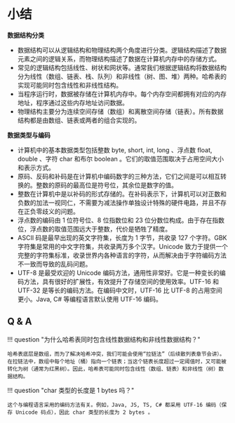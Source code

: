 # 小结

**数据结构分类**

- 数据结构可以从逻辑结构和物理结构两个角度进行分类。逻辑结构描述了数据元素之间的逻辑关系，而物理结构描述了数据在计算机内存中的存储方式。
- 常见的逻辑结构包括线性、树状和网状等。通常我们根据逻辑结构将数据结构分为线性（数组、链表、栈、队列）和非线性（树、图、堆）两种。哈希表的实现可能同时包含线性和非线性结构。
- 当程序运行时，数据被存储在计算机内存中。每个内存空间都拥有对应的内存地址，程序通过这些内存地址访问数据。
- 物理结构主要分为连续空间存储（数组）和离散空间存储（链表）。所有数据结构都是由数组、链表或两者的组合实现的。

**数据类型与编码**

- 计算机中的基本数据类型包括整数 byte, short, int, long 、浮点数 float, double 、字符 char 和布尔 boolean 。它们的取值范围取决于占用空间大小和表示方式。
- 原码、反码和补码是在计算机中编码数字的三种方法，它们之间是可以相互转换的。整数的原码的最高位是符号位，其余位是数字的值。
- 整数在计算机中是以补码的形式存储的。在补码表示下，计算机可以对正数和负数的加法一视同仁，不需要为减法操作单独设计特殊的硬件电路，并且不存在正负零歧义的问题。
- 浮点数的编码由 1 位符号位、8 位指数位和 23 位分数位构成。由于存在指数位，浮点数的取值范围远大于整数，代价是牺牲了精度。
- ASCII 码是最早出现的英文字符集，长度为 1 字节，共收录 127 个字符。GBK 字符集是常用的中文字符集，共收录两万多个汉字。Unicode 致力于提供一个完整的字符集标准，收录世界内各种语言的字符，从而解决由于字符编码方法不一致而导致的乱码问题。
- UTF-8 是最受欢迎的 Unicode 编码方法，通用性非常好。它是一种变长的编码方法，具有很好的扩展性，有效提升了存储空间的使用效率。UTF-16 和 UTF-32 是等长的编码方法。在编码中文时，UTF-16 比 UTF-8 的占用空间更小。Java, C# 等编程语言默认使用 UTF-16 编码。

## Q & A

!!! question "为什么哈希表同时包含线性数据结构和非线性数据结构？"

    哈希表底层是数组，而为了解决哈希冲突，我们可能会使用“拉链法”（后续散列表章节会讲）。在拉链法中，数组中每个地址（桶）指向一个链表；当这个链表长度超过一定阈值时，又可能被转化为树（通常为红黑树）。因此，哈希表可能同时包含线性（数组、链表）和非线性（树）数据结构。

!!! question "char 类型的长度是 1 bytes 吗？"

    这个与编程语言采用的编码方法有关。例如，Java, JS, TS, C# 都采用 UTF-16 编码（保存 Unicode 码点），因此 char 类型的长度为 2 bytes 。
